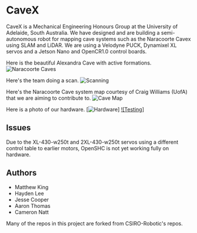 # CaveX

CaveX is a Mechanical Engineering Honours Group at the University of Adelaide, South Australia. We have designed and are building a semi-autonomous robot for mapping cave systems such as the Naracoorte Cavex using SLAM and LiDAR. We are using a Velodyne PUCK, Dynamixel XL servos and a Jetson Nano and OpenCR1.0 control boards.

Here is the beautiful Alexandra Cave with active formations.
![Naracoorte Caves](https://i.imgur.com/5aG7TQX.jpg)

Here's the team doing a scan.
![Scanning](https://i.imgur.com/souMcaw.jpg)

Here's the Naracoorte Cave system map courtesy of Craig Williams (UofA) that we are aiming to contribute to.
![Cave Map](https://i.imgur.com/kqwxnCC.png)

Here is a photo of our hardware.
[![Hardware](https://i.imgur.com/vYjLxoT.jpg)] [![Testing]](https://i.imgur.com/CqoPcQf.jpg)

## Issues

Due to the XL-430-w250t and 2XL-430-w250t servos using a different control table to earlier motors, OpenSHC is not yet working fully on hardware. 

## Authors

* Matthew King
* Hayden Lee
* Jesse Cooper
* Aaron Thomas
* Cameron Natt

Many of the repos in this project are forked from CSIRO-Robotic's repos.
